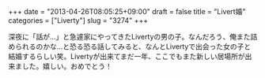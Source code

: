 +++
date = "2013-04-26T08:05:25+09:00"
draft = false
title = "Livert婚"
categories = ["Liverty"]
slug = "3274"
+++

深夜に「話が…」と急遽家にやってきたLivertyの男の子。なんだろう、俺また詰められるのかな…と恐る恐る話してみると、なんとLivertyで出会った女の子と結婚するらしい笑。Livertyが出来てまだ一年、ここでもまた新しい居場所が出来ました。嬉しい。おめでとう！
<!--
あまりのスピード婚にひとしきり大笑いした後、なんか良い事言わなきゃ…と焦る僕。「所詮他人同士なんだから上手くいかなくて当たり前、分かり合えないのを前提に、どうお互い許しあうかが大事なんじゃないかな」と縁起良いのか悪いのかわからないことを言いましたとさ…。でもまあ結婚とは許し合うことだと思う。
-->
